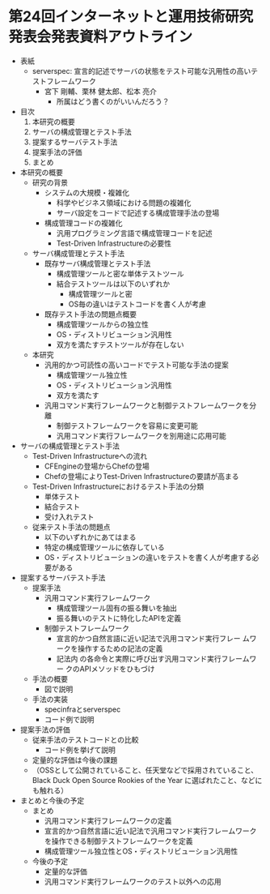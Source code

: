 # 第24回インターネットと運用技術研究発表会発表資料アウトライン

* 表紙
  * serverspec: 宣言的記述でサーバの状態をテスト可能な汎用性の高いテストフレームワーク
    * 宮下 剛輔、栗林 健太郎、松本 亮介
      * 所属はどう書くのがいいんだろう？
* 目次
  1. 本研究の概要
  2. サーバの構成管理とテスト手法
  3. 提案するサーバテスト手法
  4. 提案手法の評価
  5. まとめ
* 本研究の概要
  * 研究の背景
    * システムの大規模・複雑化
      * 科学やビジネス領域における問題の複雑化
      * サーバ設定をコードで記述する構成管理手法の登場
    * 構成管理コードの複雑化
      * 汎用プログラミング言語で構成管理コードを記述
      * Test-Driven Infrastructureの必要性
  * サーバ構成管理とテスト手法
    * 既存サーバ構成管理とテスト手法
      * 構成管理ツールと密な単体テストツール
      * 結合テストツールは以下のいずれか
        * 構成管理ツールと密
        * OS毎の違いはテストコードを書く人が考慮
    * 既存テスト手法の問題点概要
      * 構成管理ツールからの独立性
      * OS・ディストリビューション汎用性
      * 双方を満たすテストツールが存在しない
  * 本研究
    * 汎用的かつ可読性の高いコードでテスト可能な手法の提案
      * 構成管理ツール独立性
      * OS・ディストリビューション汎用性
      * 双方を満たす
    * 汎用コマンド実行フレームワークと制御テストフレームワークを分離
      * 制御テストフレームワークを容易に変更可能
      * 汎用コマンド実行フレームワークを別用途に応用可能
* サーバの構成管理とテスト手法
  * Test-Driven Infrastructureへの流れ
    * CFEngineの登場からChefの登場
    * Chefの登場によりTest-Driven Infrastructureの要請が高まる
  * Test-Driven Infrastructureにおけるテスト手法の分類
    * 単体テスト
    * 結合テスト
    * 受け入れテスト
  * 従来テスト手法の問題点
    * 以下のいずれかにあてはまる
    * 特定の構成管理ツールに依存している
    * OS・ディストリビューションの違いをテストを書く人が考慮する必要がある
* 提案するサーバテスト手法
  * 提案手法
    * 汎用コマンド実行フレームワーク
      * 構成管理ツール固有の振る舞いを抽出
      * 振る舞いのテストに特化したAPIを定義
    * 制御テストフレームワーク
      * 宣言的かつ自然言語に近い記法で汎用コマンド実行フレー ムワークを操作するための記法の定義
      * 記法内 の各命令と実際に呼び出す汎用コマンド実行フレームワー クのAPIメソッドをひもづけ
  * 手法の概要
    * 図で説明
  * 手法の実装
    * specinfraとserverspec
    * コード例で説明
* 提案手法の評価
  * 従来手法のテストコードとの比較
    * コード例を挙げて説明
  * 定量的な評価は今後の課題
  * （OSSとして公開されていること、任天堂などで採用されていること、Black Duck Open Source Rookies of the Year に選ばれたこと、などにも触れる）
* まとめと今後の予定
  * まとめ
    * 汎用コマンド実行フレームワークの定義
    * 宣言的かつ自然言語に近い記法で汎用コマンド実行フレームワークを操作できる制御テストフレームワークを定義
    * 構成管理ツール独立性とOS・ディストリビューション汎用性
  * 今後の予定
    * 定量的な評価
    * 汎用コマンド実行フレームワークのテスト以外への応用
